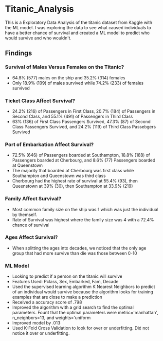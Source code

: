 # Titanic_Analysis
This is a Exploratory Data Analysis of the titanic dataset from Kaggle with the ML model. I was exploring the data to see what caused individuals to have a better chance of survival and created a ML model to predict who would survive and who wouldn't.

## Findings

### Survival of Males Versus Females on the Titanic?
* 64.8% (577) males on the ship and 35.2% (314) females
* Only 18.9% (109) of males survived while 74.2% (233) of females survived

### Ticket Class Affect Survival?
* 24.2% (216) of Passengers in First Class, 20.7% (184) of Passengers in Second Class, and 55.1% (491) of Passengers in Third Class
* 63% (136) of First Class Passengers Survived, 47.3% (87) of Second Class Passengers Survived, and 24.2% (119) of Third Class Passebgers Survived

### Port of Embarkation Affect Survival?
* 72.5% (646) of Passengers boarded at Southampton, 18.8% (168) of Passengers boarded at Cherbourg, and 8.6% (77) Passengers boarded at Queenstown
* The majority that boarded at Cherbourg was first class while Southampton and Queenstown was third class
* Cherbourg had the highest rate of survival at 55.4% (93), then Queenstown at 39% (30), then Southampton at 33.9% (219)

### Family Affect Survival?
* Most common family size on the ship was 1 which was just the individual by themself.
* Rate of Survival was highest where the family size was 4 with a 72.4% chance of survival

### Ages Affect Survival?
* When splitting the ages into decades, we noticed that the only age group that had more survive than die was those between 0-10

### ML Model
* Looking to predict if a person on the titanic will survive
* Features Used: Pclass, Sex, Embarked, Fam, Decade
* Used the supervised learning algorithm K Nearest Neighbors to predict of an individual would survive because the algorithm looks for training examples that are close to make a prediction
* Received a accuracy score of .798
* Improved the algorithm with a grid search to find the optimal parameters. Fount that the optimal parameters were metric='manhattan', n_neighbors=13, and weights='uniform
* Improved model by .013
* Used K-Fold Cross Validation to look for over or underfitting. Did not notice it over or underfitting.
